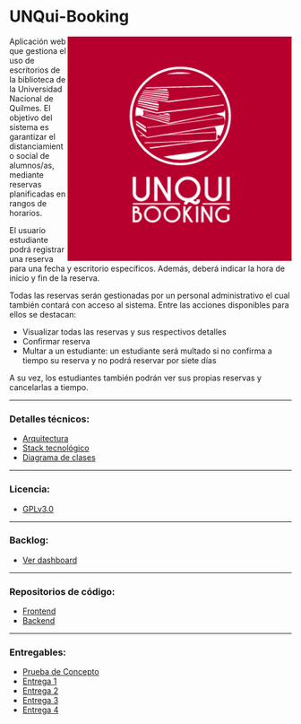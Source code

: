 # UNQui-Booking

<img align="right" width="400" height="400" src="/logo.jpg" alt="logo"/>

 
Aplicación web que gestiona el uso de escritorios de la biblioteca de la Universidad Nacional de Quilmes. El objetivo del sistema es garantizar el distanciamiento social de alumnos/as, mediante reservas planificadas en rangos de horarios.

El usuario estudiante podrá registrar una reserva para una fecha y escritorio específicos. Además, deberá indicar la hora de inicio y fin de la reserva. 

Todas las reservas serán gestionadas por un personal administrativo el cual también contará con acceso al sistema. Entre las acciones disponibles para ellos se destacan:

  - Visualizar todas las reservas y sus respectivos detalles
  - Confirmar reserva
  - Multar a un estudiante: un estudiante será multado si no confirma a tiempo su reserva y no podrá reservar por siete días

A su vez, los estudiantes también podrán ver sus propias reservas y cancelarlas a tiempo.

***
### Detalles técnicos: 
- [Arquitectura](https://github.com/Unqui-Booking/Documentation/wiki/Arquitectura)
- [Stack tecnológico](https://github.com/Unqui-Booking/Documentation/wiki/Stack-Tecnol%C3%B3gico)
- [Diagrama de clases](https://github.com/Unqui-Booking/Documentation/wiki/Diagrama-de-clases)

***

### Licencia: 
- [GPLv3.0](https://choosealicense.com/licenses/gpl-3.0/)

***

### Backlog: 
- [Ver dashboard](https://trello.com/b/VmADg9jL/unqui-booking)

***

### Repositorios de código:
- [Frontend](https://github.com/Unqui-Booking/Frontend)
- [Backend](https://github.com/Unqui-Booking/Backend)

***

###  Entregables:
- [Prueba de Concepto](https://github.com/Unqui-Booking/Documentation/wiki/Prueba-de-Concepto)
- [Entrega 1](https://github.com/Unqui-Booking/Documentation/wiki/Entrega-1)
- [Entrega 2](https://github.com/Unqui-Booking/Documentation/wiki/Entrega-2)
- [Entrega 3](https://github.com/Unqui-Booking/Documentation/wiki/Entrega-3)
- [Entrega 4](https://github.com/Unqui-Booking/Documentation/wiki/Entrega-4)
